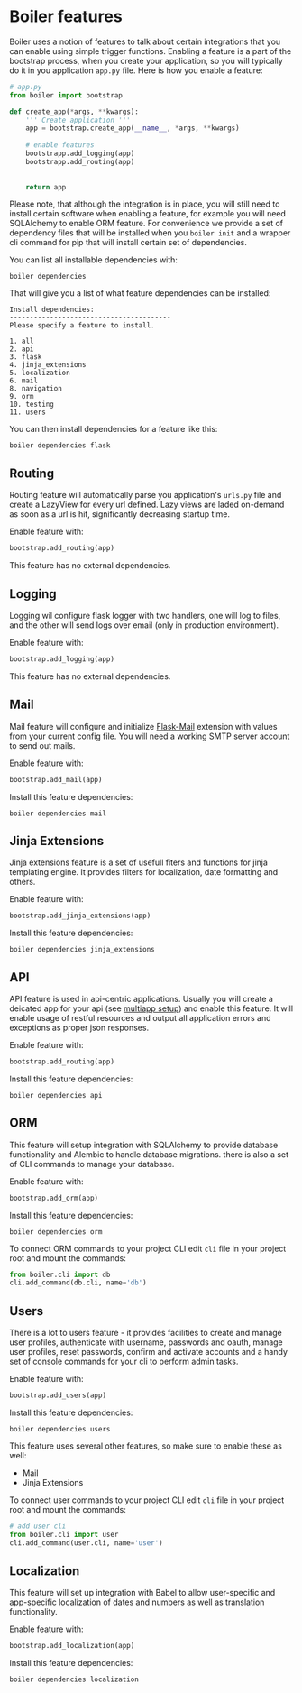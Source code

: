 # Boiler features

Boiler uses a notion of features to talk about certain integrations that you can enable using simple trigger functions. Enabling a feature is a part of the bootstrap process, when you create your application, so you will typically do it in you application `app.py` file. Here is how you enable a feature:

```python
# app.py
from boiler import bootstrap

def create_app(*args, **kwargs):
	''' Create application '''
	app = bootstrap.create_app(__name__, *args, **kwargs)
	
	# enable features
	bootstrapp.add_logging(app)
	bootstrapp.add_routing(app)
	
	
	return app
```

Please note, that although the integration is in place, you will still need to install certain software when enabling a feature, for example you will need SQLAlchemy to enable ORM feature. For convenience we provide a set of dependency files that will be installed when you `boiler init` and a wrapper cli command for pip that will install certain set of dependencies. 

You can list all installable dependencies with:

```
boiler dependencies
```
That will give you a list of what feature dependencies can be installed:

```
Install dependencies:
----------------------------------------
Please specify a feature to install.

1. all
2. api
3. flask
4. jinja_extensions
5. localization
6. mail
8. navigation
9. orm
10. testing
11. users
```

You can then install dependencies for a feature like this:

```
boiler dependencies flask
```



## Routing

Routing feature will automatically parse you application's `urls.py` file and create a LazyView for every url defined. Lazy views are laded on-demand as soon as a url is hit, significantly decreasing startup time.


Enable feature with:

```python
bootstrap.add_routing(app)
```

This feature has no external dependencies.



## Logging

Logging wil configure flask logger with two handlers, one will log to files, and the other will send logs over email (only in production environment).


Enable feature with:

```python
bootstrap.add_logging(app)
```

This feature has no external dependencies.


## Mail

Mail feature will configure and initialize [Flask-Mail](https://pythonhosted.org/Flask-Mail/) extension with values from your current config file. You will need a working SMTP server account to send out mails.

Enable feature with:

```python
bootstrap.add_mail(app)
```

Install this feature dependencies:

```
boiler dependencies mail
```



## Jinja Extensions

Jinja extensions feature is a set of usefull fiters and functions for jinja templating engine. It provides filters for localization, date formatting and others.

Enable feature with:

```python
bootstrap.add_jinja_extensions(app)
```

Install this feature dependencies:

```
boiler dependencies jinja_extensions
```


## API

API feature is used in api-centric applications. Usually you will create a deicated app for your api (see [multiapp setup](multiapp.md)) and enable this feature. It will enable usage of restful resources and output all application errors and exceptions as proper json responses.


Enable feature with:

```python
bootstrap.add_routing(app)
```

Install this feature dependencies:

```
boiler dependencies api
```


## ORM

This feature will setup integration with SQLAlchemy to provide database functionality and Alembic to handle database migrations. there is also a set of CLI commands to manage your database.


Enable feature with:

```python
bootstrap.add_orm(app)
```

Install this feature dependencies:

```
boiler dependencies orm
```

To connect ORM commands to your project CLI edit `cli` file in your project root and mount the commands:

```python
from boiler.cli import db
cli.add_command(db.cli, name='db')
```





## Users

There is a lot to users feature - it provides facilities to create and manage user profiles, authenticate with username, passwords and oauth, manage user profiles, reset passwords, confirm and activate accounts and a handy set of console commands for your cli to perform admin tasks.


Enable feature with:

```python
bootstrap.add_users(app)
```

Install this feature dependencies:

```
boiler dependencies users
```

This feature uses several other features, so make sure to enable these as well:

  * Mail
  * Jinja Extensions

To connect user commands to your project CLI edit `cli` file in your project root and mount the commands:

```python
# add user cli
from boiler.cli import user
cli.add_command(user.cli, name='user')
```




## Localization

This feature will set up integration with Babel to allow user-specific and app-specific localization of dates and numbers as well as translation functionality.


Enable feature with:

```python
bootstrap.add_localization(app)
```

Install this feature dependencies:

```
boiler dependencies localization
```











